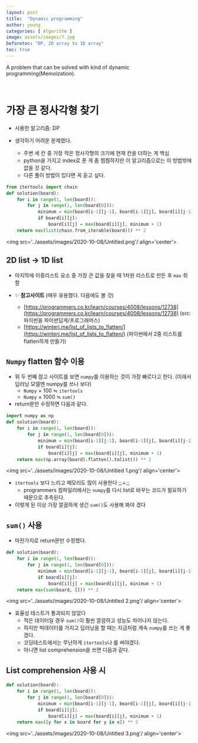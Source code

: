 ```yaml
---
layout: post
title:  "Dynamic programming"
author: young
categories: [ Algorithm ]
image: assets/images/7.jpg
beforetoc: "DP, 2D array to 1D array"
toc: true
---
```

A problem that can be solved with kind of dynamic programming(Memoization).

<br>

# 가장 큰 정사각형 찾기

- 사용한 알고리즘: DP

- 생각하기 어려운 문제였다.
    - 주변 세 칸 중 가장 작은 정사각형의 크기에 현재 칸을 더하는 게 핵심
    - python을 가지고 index로 푼 게 좀 찜찜하지만 이 알고리즘으로는 이 방법밖에 없을 것 같다.
    - 다른 풀이 방법이 있다면 꼭 듣고 싶다.

```python
from itertools import chain
def solution(board):
    for i in range(1, len(board)):
        for j in range(1, len(board[0])):
            minimum = min(board[i-1][j-1], board[i-1][j], board[i][j-1])
            if board[i][j]:
                board[i][j] = max(board[i][j], minimum + 1)
    return max(list(chain.from_iterable(board))) ** 2
```

<img src='../assets/images/2020-10-08/Untitled.png'/ align='center'>

## 2D list → 1D list

- 마지막에 이중리스트 요소 중 가장 큰 값을 찾을 때
1차원 리스트로 만든 후 `max` 취함

- ✨ **참고사이트** (매우 유용했다. 다음에도 볼 것)
    - [https://programmers.co.kr/learn/courses/4008/lessons/12738](https://programmers.co.kr/learn/courses/4008/lessons/12738)
    (src: 파이썬을 파이썬답게/프로그래머스)
    - [https://winterj.me/list_of_lists_to_flatten/](https://winterj.me/list_of_lists_to_flatten/)
    (파이썬에서 2중 리스트를 flatten하게 만들기)

## `Numpy` flatten 함수 이용

- 위 두 번째 참고 사이트를 보면 `numpy`를 이용하는 것이 가장 빠르다고 한다. (이래서 딥러닝 모델엔 numpy를 쓰나 보다)
    - `Numpy` × 100   ≒ `itertools`
    - `Numpy` × 1000 ≒ `sum()`
- return문만 수정하면 다음과 같다.

```python
import numpy as np
def solution(board):
    for i in range(1, len(board)):
        for j in range(1, len(board[0])):
            minimum = min(board[i-1][j-1], board[i-1][j], board[i][j-1])
            if board[i][j]:
                board[i][j] = max(board[i][j], minimum + 1)
    return max(np.array(board).flatten().tolist()) ** 2
```

<img src='../assets/images/2020-10-08/Untitled 1.png'/ align='center'>

- `itertools` 보다 느리고 메모리도 많이 사용한다 ;;ㅅ;;
    - programmers 컴파일러에서는 `numpy`를 다시 list로 바꾸는 코드가 필요하기 때문으로 추측된다.
- 이렇게 된 이상 가장 깔끔하게 생긴 `sum()`도 사용해 봐야 겠다

## `sum()` 사용

- 마찬가지로 return문만 수정했다.

```python
def solution(board):
    for i in range(1, len(board)):
        for j in range(1, len(board[0])):
            minimum = min(board[i-1][j-1], board[i-1][j], board[i][j-1])
            if board[i][j]:
                board[i][j] = max(board[i][j], minimum + 1)
    return max(sum(board, [])) ** 2
```

<img src='../assets/images/2020-10-08/Untitled 2.png'/ align='center'>

- 효율성 테스트가 통과되지 않았다
    - 적은 데이터일 경우 `sum()`이 훨씬 깔끔하고 성능도 차이나지 않는다.
    - 하지만 빅데이터를 가지고 딥러닝을 할 때는 지금처럼 계속 `numpy`를 쓰는 게 좋겠다.
    - 코딩테스트에서는 무난하게 `itertools`나 를 써야겠다.
    - 아니면 list comprehension을 쓰면 다음과 같다.

## List comprehension 사용 시

```python
def solution(board):
    for i in range(1, len(board)):
        for j in range(1, len(board[0])):
            minimum = min(board[i-1][j-1], board[i-1][j], board[i][j-1])
            if board[i][j]:
                board[i][j] = max(board[i][j], minimum + 1)
    return max([y for x in board for y in x]) ** 2
```

<img src='../assets/images/2020-10-08/Untitled 3.png'/ align='center'>
